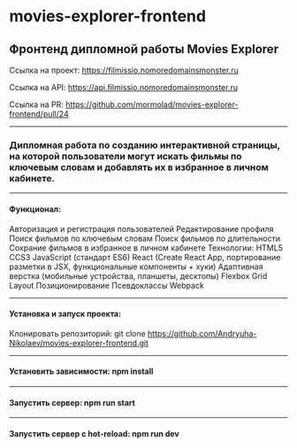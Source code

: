 # movies-explorer-frontend


## Фронтенд дипломной работы Movies Explorer

Ссылка на проект: https://filmissio.nomoredomainsmonster.ru

Ссылка на API: https://api.filmissio.nomoredomainsmonster.ru

Ссылка на PR: https://github.com/mormolad/movies-explorer-frontend/pull/24
___
### Дипломная работа по созданию интерактивной страницы, на которой пользователи могут искать фильмы по ключевым словам и добавлять их в избранное в личном кабинете.
___
#### Функционал:
Авторизация и регистрация пользователей
Редактирование профиля
Поиск фильмов по ключевым словам
Поиск фильмов по длительности
Сохрание фильмов в избранное в личном кабинете
Технологии:
HTML5
CCS3
JavaScript (стандарт ES6)
React (Create React App, портирование разметки в JSX, функциональные компоненты + хуки)
Адаптивная верстка (мобильные устройства, планшеты, десктопы)
Flexbox
Grid Layout
Позиционирование
Псевдоклассы
Webpack
___
#### Установка и запуск проекта:
Клонировать репозиторий: git clone https://github.com/Andryuha-Nikolaev/movies-explorer-frontend.git
___
#### Установить зависимости: npm install
___
#### Запустить сервер: npm run start
___
#### Запустить сервер с hot-reload: npm run dev

